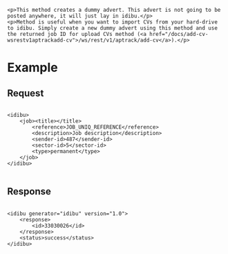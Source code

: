 	<p>This method creates a dummy advert. This advert is not going to be posted anywhere, it will just lay in idibu.</p>
	<p>Method is useful when you want to import CVs from your hard-drive to idibu. Simply create a new dummy advert using this method and use the returned job ID for upload CVs method (<a href="/docs/add-cv-wsrestv1aptrackadd-cv">/ws/rest/v1/aptrack/add-cv</a>).</p>
</div>
<div>
	<h1 class="p3">
		Example</h1>
	<h2>
		Request</h2>
	<pre>
<code type="xml">
&lt;idibu&gt;
    &lt;job&gt;&lt;title&gt;&lt;/title&gt;
        &lt;reference&gt;JOB_UNIQ_REFERENCE&lt;/reference&gt;
        &lt;description&gt;Job description&lt;/description&gt;
        &lt;sender-id&gt;487&lt;/sender-id&gt;
        &lt;sector-id&gt;5&lt;/sector-id&gt;
        &lt;type&gt;permanent&lt;/type&gt;
    &lt;/job&gt;
&lt;/idibu&gt;
</code>
</pre>
	<h2>
		Response</h2>
	<pre>
<code type="xml">
&lt;idibu generator=&quot;idibu&quot; version=&quot;1.0&quot;&gt;
    &lt;response&gt;
        &lt;id&gt;33030026&lt;/id&gt;
    &lt;/response&gt;
    &lt;status&gt;success&lt;/status&gt;
&lt;/idibu&gt;
</code></pre>
</div>
<p>&nbsp;</p>
